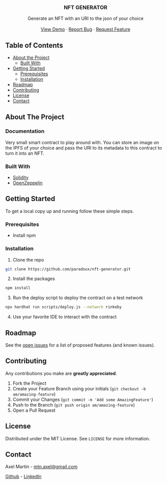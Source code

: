 <!-- PROJECT LOGO -->
<br />
<p align="center">
  <h3 align="center">NFT GENERATOR</h3>

  <p align="center">
    Generate an NFT with an URI to the json of your choice
    <br />
    <br />
    <a href="https://laperette-client.herokuapp.com/">View Demo</a>
    ·
    <a href="https://github.com/paradoux/nft-generator/issues">Report Bug</a>
    ·
    <a href="https://github.com/paradoux/nft-generator/issues">Request Feature</a>
  </p>
</p>

<!-- TABLE OF CONTENTS -->

## Table of Contents

- [About the Project](#about-the-project)
  - [Built With](#built-with)
- [Getting Started](#getting-started)
  - [Prerequisites](#prerequisites)
  - [Installation](#installation)
  <!-- - [Usage](#usage) -->
- [Roadmap](#roadmap)
- [Contributing](#contributing)
- [License](#license)
- [Contact](#contact)

<!-- ABOUT THE PROJECT -->

## About The Project

### Documentation

Very small smart contract to play around with. You can store an image on the IPFS of your choice and pass the URI to its metadata to this contract to turn it into an NFT.

### Built With

- [Solidity](https://docs.soliditylang.org/en/v0.8.13/)
- [OpenZeppelin](https://docs.openzeppelin.com/contracts/4.x/erc721)

<!-- GETTING STARTED -->

## Getting Started

To get a local copy up and running follow these simple steps.

### Prerequisites

- Install npm

### Installation

1. Clone the repo

```sh
git clone https://github.com/paradoux/nft-generator.git
```

2. Install the packages

```sh
npm install
```

3. Run the deploy script to deploy the contract on a test network

```sh
npx hardhat run scripts/deploy.js --network rinkeby
```

4. Use your favorite IDE to interact with the contract

<!-- ROADMAP -->

## Roadmap

See the [open issues](https://github.com/paradoux/nft-generator/issues) for a list of proposed features (and known issues).

<!-- CONTRIBUTING -->

## Contributing

Any contributions you make are **greatly appreciated**.

1. Fork the Project
2. Create your Feature Branch using your initials (`git checkout -b am/amazing-feature`)
3. Commit your Changes (`git commit -m 'Add some AmazingFeature'`)
4. Push to the Branch (`git push origin am/amazing-feature`)
5. Open a Pull Request

<!-- LICENSE -->

## License

Distributed under the MIT License. See `LICENSE` for more information.

<!-- CONTACT -->

## Contact

Axel Martin - mtn.axel@gmail.com

[Github](https://github.com/paradoux) - [LinkedIn](https://www.linkedin.com/in/martinaxel/)

